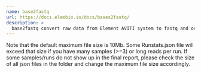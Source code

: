 ```yaml
---
name: base2fastq
url: https://docs.elembio.io/docs/bases2fastq/
description: >
  base2fastq convert raw data from Element AVITI system to fastq and output sequencing run statistics
---
```


Note that the default maximum file size is 10Mb. Some Runstats.json file will exceed that size if you have many samples (>=3) or long reads per run. If some samples/runs do not show up in the final report, please check the size of all json files in the folder and change the maximum file size accordingly.